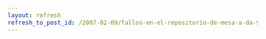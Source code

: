 ```yaml
---
layout: refresh
refresh_to_post_id: /2007-02-09/fallos-en-el-repositorio-de-mesa-a-da-9-de-febrero-de-2007-drm_vblank_secondary
---
```

